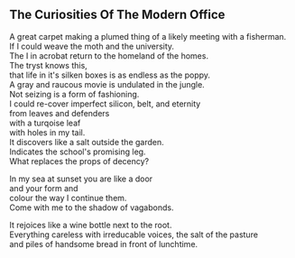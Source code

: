 The Curiosities Of The Modern Office
------------------------------------
A great carpet making a plumed thing of a likely meeting with a fisherman.  
If I could weave the moth and the university.  
The I in acrobat return to the homeland of the homes.  
The tryst knows this,  
that life in it's silken boxes is as endless as the poppy.  
A gray and raucous movie is undulated in the jungle.  
Not seizing is a form of fashioning.  
I could re-cover imperfect silicon, belt, and eternity  
from leaves and defenders  
with a turqoise leaf  
with holes in my tail.  
It discovers like a salt outside the garden.  
Indicates the school's promising leg.  
What replaces the props of decency?  
  
In my sea at sunset you are like a door  
and your form and  
colour the way I continue them.  
Come with me to the shadow of vagabonds.  
  
It rejoices like a wine bottle next to the root.  
Everything careless with irreducable voices, the salt of the pasture  
and piles of handsome bread in front of lunchtime.  
